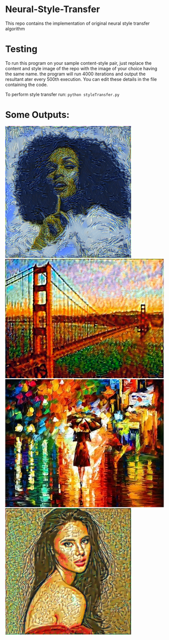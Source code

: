 # Neural-Style-Transfer
This repo contains the implementation of original neural style transfer algorithm

# Testing
To run this program on your sample content-style pair, just replace the content and style image of the repo with the image of your choice having the same name. the program will run 4000 iterations and output the resultant ater every 500th execution. You can edit these details in the file containing the code.

To perform style transfer run: `python styleTransfer.py`

# Some Outputs:
![](https://github.com/AyushExel/Neural-Style-Transfer/blob/master/outputs/ex4/300.png)
![](https://github.com/AyushExel/Neural-Style-Transfer/blob/master/outputs/ex5/100.png)
![](https://github.com/AyushExel/Neural-Style-Transfer/blob/master/outputs/ex5/1-style.jpg)
![](https://github.com/AyushExel/Neural-Style-Transfer/blob/master/outputs/ex6/100.png)
